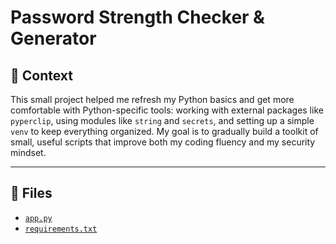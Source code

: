 # Password Strength Checker & Generator

## 📌 Context

This small project helped me refresh my Python basics and get more comfortable with Python-specific tools: working with external packages like `pyperclip`, using modules like `string` and `secrets`, and setting up a simple `venv` to keep everything organized. My goal is to gradually build a toolkit of small, useful scripts that improve both my coding fluency and my security mindset.

---

## 📁 Files

- [`app.py`](app.py)
- [`requirements.txt`](requirements.txt)
